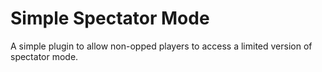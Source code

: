 # Simple Spectator Mode

A simple plugin to allow non-opped players to access a limited version of spectator mode.